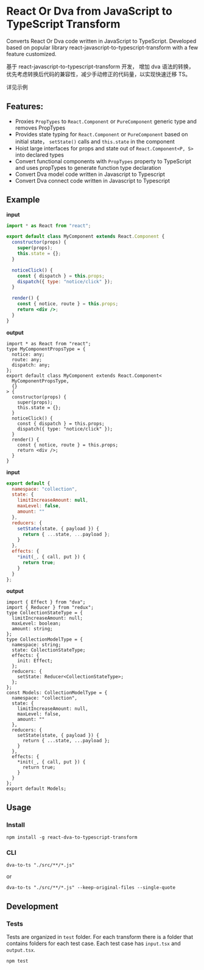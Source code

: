 # React Or Dva from JavaScript to TypeScript Transform

Converts React Or Dva code written in JavaScript to TypeScript. Developed based on popular library react-javascript-to-typescript-transform with a few feature customized.

基于 react-javascript-to-typescript-transform 开发，
增加 dva 语法的转换，优先考虑转换后代码的兼容性，减少手动修正的代码量，以实现快速迁移 TS。

详见示例

## Features:

- Proxies `PropTypes` to `React.Component` or `PureComponent` generic type and removes PropTypes
- Provides state typing for `React.Component` or `PureComponent` based on initial state， `setState()` calls and `this.state` in the component
- Hoist large interfaces for props and state out of `React.Component<P, S>` into declared types
- Convert functional components with `PropTypes` property to TypeScript and uses propTypes to generate function type declaration
- Convert Dva model code written in Javascript to Typescript
- Convert Dva connect code written in Javascript to Typescript

## Example

**input**

```jsx
import * as React from "react";

export default class MyComponent extends React.Component {
  constructor(props) {
    super(props);
    this.state = {};
  }

  noticeClick() {
    const { dispatch } = this.props;
    dispatch({ type: "notice/click" });
  }

  render() {
    const { notice, route } = this.props;
    return <div />;
  }
}
```

**output**

```tsx
import * as React from "react";
type MyComponentPropsType = {
  notice: any;
  route: any;
  dispatch: any;
};
export default class MyComponent extends React.Component<
  MyComponentPropsType,
  {}
> {
  constructor(props) {
    super(props);
    this.state = {};
  }
  noticeClick() {
    const { dispatch } = this.props;
    dispatch({ type: "notice/click" });
  }
  render() {
    const { notice, route } = this.props;
    return <div />;
  }
}
```

**input**

```jsx
export default {
  namespace: "collection",
  state: {
    limitIncreaseAmount: null,
    maxLevel: false,
    amount: ""
  },
  reducers: {
    setState(state, { payload }) {
      return { ...state, ...payload };
    }
  },
  effects: {
    *init(_, { call, put }) {
      return true;
    }
  }
};
```

**output**

```tsx
import { Effect } from "dva";
import { Reducer } from "redux";
type CollectionStateType = {
  limitIncreaseAmount: null;
  maxLevel: boolean;
  amount: string;
};
type CollectionModelType = {
  namespace: string;
  state: CollectionStateType;
  effects: {
    init: Effect;
  };
  reducers: {
    setState: Reducer<CollectionStateType>;
  };
};
const Models: CollectionModelType = {
  namespace: "collection",
  state: {
    limitIncreaseAmount: null,
    maxLevel: false,
    amount: ""
  },
  reducers: {
    setState(state, { payload }) {
      return { ...state, ...payload };
    }
  },
  effects: {
    *init(_, { call, put }) {
      return true;
    }
  }
};
export default Models;
```

## Usage

### Install

```
npm install -g react-dva-to-typescript-transform
```

### CLI

```
dva-to-ts "./src/**/*.js"
```

or

```
dva-to-ts "./src/**/*.js" --keep-original-files --single-quote
```

## Development

### Tests

Tests are organized in `test` folder. For each transform there is a folder that contains folders for each test case. Each test case has `input.tsx` and `output.tsx`.

```
npm test
```

